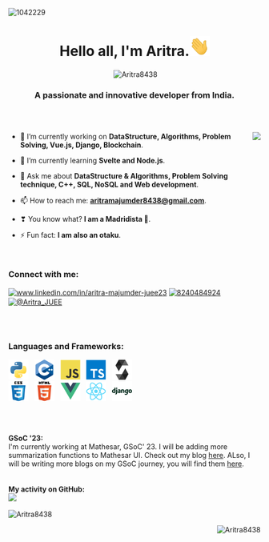 ![1042229](https://github.com/Aritra8438/Aritra8438/assets/64671908/476ac1e5-6d0b-4abd-aabf-965ba676f622)
<h1 align="center">Hello all, I'm Aritra.<img src="https://raw.githubusercontent.com/ptyadana/ptyadana/master/wave.gif" alt="python3" width="40" height="40"/></h1>
<p align="center">&nbsp;<img align="center" src="https://github-stats-alpha.vercel.app/api?username=Aritra8438&cc=504&tc=BD2&ic=EC3&bc=000" alt="Aritra8438" /></p>
<h3 align="center">A passionate and innovative developer from India.</h3>

<br><br>

<img src="https://github.com/Aritra8438/Aritra8438/assets/64671908/ec3f4170-4932-4aba-8164-adf32ac50ba9" height=280 align="right">

- 🔭 I’m currently working on **DataStructure, Algorithms, Problem Solving, Vue.js, Django, Blockchain**.

- 🌱 I’m currently learning **Svelte and Node.js**.

- 💬 Ask me about **DataStructure & Algorithms, Problem Solving technique, C++, SQL, NoSQL and Web development**.

- 📫 How to reach me: **aritramajumder8438@gmail.com**.

- ❣ You know what? **I am a Madridista 🤍**.

- ⚡ Fun fact: **I am also an otaku**.

<br>

<h3 align="left">Connect with me:</h3>
<p align="left">
<a href="https://www.linkedin.com/in/aritra-majumder-juee23" target="blank"><img align="center" src="https://raw.githubusercontent.com/rahuldkjain/github-profile-readme-generator/master/src/images/icons/Social/linked-in-alt.svg" alt="www.linkedin.com/in/aritra-majumder-juee23" height="30" width="40" /></a>
<a href="https://api.whatsapp.com/send?phone=8240484924" target="blank"><img align="center" src="https://raw.githubusercontent.com/rahuldkjain/github-profile-readme-generator/master/src/images/icons/Social/whatsapp.svg" alt="8240484924" height="30" width="40" /></a>
<a href="https://t.me/Aritra_JUEE" target="blank"><img align="center" src="https://upload.wikimedia.org/wikipedia/commons/thumb/8/82/Telegram_logo.svg/2048px-Telegram_logo.svg.png" alt="@Aritra_JUEE" height="30" width="30" /></a>
  
  <br><br>

<h3 align="left">Languages and Frameworks:</h3>
<p align="left"> 
<a> <img src="https://raw.githubusercontent.com/devicons/devicon/master/icons/python/python-original.svg" alt="python3" width="40" height="40"/> </a> &nbsp <a> <img src="https://raw.githubusercontent.com/devicons/devicon/master/icons/cplusplus/cplusplus-original.svg" alt="cplusplus" width="40" height="40"/> </a>&nbsp<a> <img src="https://raw.githubusercontent.com/devicons/devicon/master/icons/javascript/javascript-original.svg" alt="JavaScript" width="40" height="40"/> </a>&nbsp<a> <img src="https://raw.githubusercontent.com/devicons/devicon/master/icons/typescript/typescript-original.svg" alt="Typescript" width="40" height="40"/> </a>&nbsp<a> <img src="https://raw.githubusercontent.com/devicons/devicon/master/icons/solidity/solidity-original.svg" alt="Solidity" width="40" height="40"/> </a><br><a> <img src="https://raw.githubusercontent.com/devicons/devicon/master/icons/css3/css3-original-wordmark.svg" alt="css3" width="40" height="40"/> </a>&nbsp<a> <img src="https://raw.githubusercontent.com/devicons/devicon/master/icons/html5/html5-original-wordmark.svg" alt="html5" width="40" height="40"/> </a>&nbsp<a> <img src="https://raw.githubusercontent.com/devicons/devicon/master/icons/vuejs/vuejs-original.svg" alt="VueJS" width="40" height="40"/> </a>&nbsp<a> <img src="https://raw.githubusercontent.com/devicons/devicon/master/icons/react/react-original.svg" alt="ReactJS" width="40" height="40"/> </a>&nbsp<a> <img src="https://raw.githubusercontent.com/devicons/devicon/master/icons/django/django-plain-wordmark.svg" alt="django" width="40" height="40"/> </a>
  
  <br><br>

**GSoC '23:**
  <br>
I'm currently working at Mathesar, GSoC' 23. I will be adding more summarization functions to Mathesar UI.
Check out my blog [here](https://aritra8438.github.io/my-first-blog/). 
ALso, I will be writing more blogs on my GSoC journey, you will find them [here](https://aritra8438.github.io/index.html#blogs).
<br><br><br>
**My activity on GitHub:**
<br>
![](https://github-readme-activity-graph.cyclic.app/graph?username=Aritra8438&custom_title=Aritra%27s%20GitHub%20Activity%20Graph&bg_color=faedca&color=f2242b&line=f2242b&point=f2242b&area=true&hide_border=false)
<div>  
<p>&nbsp;<img align="left" src="https://github-readme-stats.vercel.app/api?username=Aritra8438&show_icons=true&locale=en&theme=moltack" alt="Aritra8438" /></p>
</div>

<p><img src="https://github-readme-streak-stats.herokuapp.com/?user=Aritra8438&theme=gruvbox-light" alt="Aritra8438" align="right" /></p>





